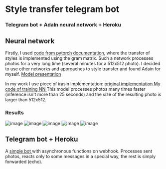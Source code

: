# Style transfer telegram bot

### Telegram bot + AdaIn neural network + Heroku


## Neural network

Firstly, I used [code from pytorch documentation](https://pytorch.org/tutorials/advanced/neural_style_tutorial.html),
where the transfer of styles is implemented using the gram matrix. Such a network processes photos for a very long time 
(several minutes for a 512x512 photo). I decided to use other networks and approaches to style transfer and found Adain for myself.
[Model presentation ](https://www.youtube.com/watch?v=IIRxJvW6bE4&t=304s)

In my work I use piece of irasin implementation: [original implementation ](https://github.com/irasin/Pytorch_AdaIN)
[My code of training NN ](https://github.com/wLeem/style_transfer_telegram_bot/blob/main/training/training_adain.ipynb)
This model processes photos many times faster (inference isn't more than 25 seconds) and the size of the resulting photo is larger than 512x512.

### Results

![image](https://github.com/wLeem/style_transfer_telegram_bot/tree/main/img/collage_11.jpg)
![image](https://github.com/wLeem/style_transfer_telegram_bot/tree/main/img/collage_21.jpg)
![image](https://github.com/wLeem/style_transfer_telegram_bot/tree/main/img/collage_31.jpg)
![image](https://github.com/wLeem/style_transfer_telegram_bot/tree/main/img/collage_41.jpg)
![image](https://github.com/wLeem/style_transfer_telegram_bot/tree/main/img/content_1.jpg)


## Telegram bot + Heroku

A [simple bot ](https://github.com/wLeem/style_transfer_telegram_bot/blob/main/telegram_bot/bot.py) with asynchronous functions on webhook.
Processes sent photos, reacts only to some messages in a special way, the rest is simply forwarded (echo).